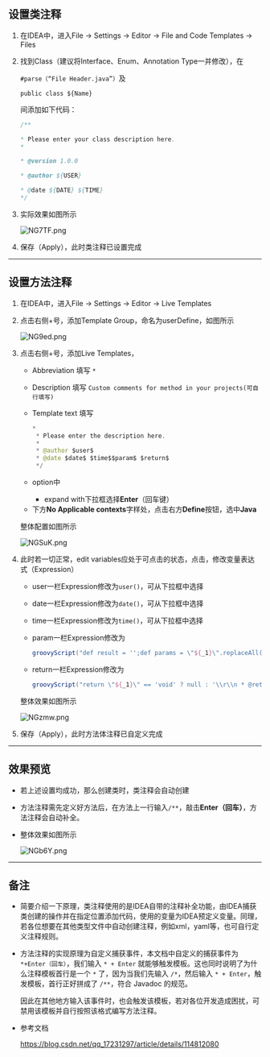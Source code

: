 ## 设置类注释

1. 在IDEA中，进入File -> Settings -> Editor -> File and Code Templates -> Files

2. 找到Class（建议将Interface、Enum、Annotation Type一并修改），在

   `#parse（“File Header.java”）`及

   `public class ${Name}`

   间添加如下代码：

   ```java
   /**
   
   * Please enter your class description here.
   *
   
   * @version 1.0.0
   
   * @author ${USER}
   
   * @date ${DATE} ${TIME}
   */
   ```

3. 实际效果如图所示

   ![NG7TF.png](https://e.im5i.com/2021/07/20/NG7TF.png)

4. 保存（Apply），此时类注释已设置完成

------

## 设置方法注释

1. 在IDEA中，进入File -> Settings -> Editor -> Live Templates

2. 点击右侧+号，添加Template Group，命名为userDefine，如图所示

   ![NG9ed.png](https://e.im5i.com/2021/07/20/NG9ed.png)

3. 点击右侧+号，添加Live Templates，

   - Abbreviation 填写 `*`

   - Description 填写 `Custom comments for method in your projects(可自行填写)`

   - Template text 填写

     ```java
     *
      * Please enter the description here.
      *
      * @author $user$
      * @date $date$ $time$$param$ $return$
      */
     ```

   - option中
     
     - expand with下拉框选择**Enter**（回车键）

   * 下方**No Applicable contexts**字样处，点击右方**Define**按钮，选中**Java**

   整体配置如图所示

   ![NGSuK.png](https://e.im5i.com/2021/07/20/NGSuK.png)

4. 此时若一切正常，edit variables应处于可点击的状态，点击，修改变量表达式（Expression）

   - user一栏Expression修改为`user()`，可从下拉框中选择

   - date一栏Expression修改为`date()`，可从下拉框中选择

   - time一栏Expression修改为`time()`，可从下拉框中选择

   - param一栏Expression修改为

     ```groovy
     groovyScript("def result = '';def params = \"${_1}\".replaceAll('[\\\\[|\\\\]|\\\\s]', '').split(',').toList(); for(i = 0; i < params.size(); i++) {if(params[i] != '')result+='* @param ' + params[i] + ((i < params.size() - 1) ? '\\r\\n ' : '')}; return result == '' ? null : '\\r\\n ' + result", methodParameters()) 
     ```

     

   - return一栏Expression修改为

     ```groovy
     groovyScript("return \"${_1}\" == 'void' ? null : '\\r\\n * @return ' + \"${_1}\"", methodReturnType()) 
     ```

   整体效果如图所示

   ![NGzmw.png](https://e.im5i.com/2021/07/20/NGzmw.png)

5. 保存（Apply），此时方法体注释已自定义完成



------

## 效果预览

- 若上述设置均成功，那么创建类时，类注释会自动创建

- 方法注释需先定义好方法后，在方法上一行输入`/**`，敲击**Enter（回车）**，方法注释会自动补全。

- 整体效果如图所示

  ![NGb6Y.png](https://e.im5i.com/2021/07/20/NGb6Y.png)



--------

## 备注

- 简要介绍一下原理，类注释使用的是IDEA自带的注释补全功能，由IDEA捕获类创建的操作并在指定位置添加代码，使用的变量为IDEA预定义变量。同理，若各位想要在其他类型文件中自动创建注释，例如xml，yaml等，也可自行定义注释规则。

- 方法注释的实现原理为自定义捕获事件，本文档中自定义的捕获事件为`*+Enter（回车）`，我们输入 `* + Enter` 就能够触发模板。这也同时说明了为什么注释模板首行是一个 `*` 了，因为当我们先输入 `/*`，然后输入 `* + Enter`，触发模板，首行正好拼成了 `/**`，符合 Javadoc 的规范。

  因此在其他地方输入该事件时，也会触发该模板，若对各位开发造成困扰，可禁用该模板并自行按照该格式编写方法注释。

- 参考文档

  https://blog.csdn.net/qq_17231297/article/details/114812080